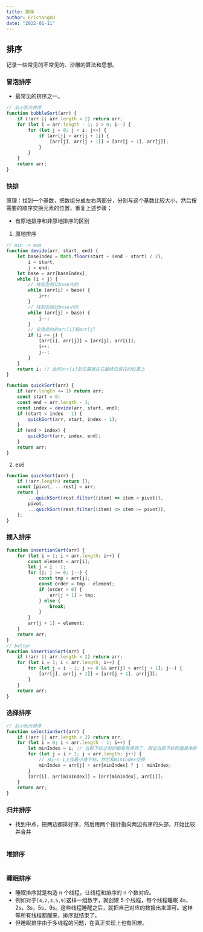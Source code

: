 ```yaml
---
title: 排序
author: EricYangXD
date: "2022-01-11"
---
```


## 排序

记录一些常见的不常见的、沙雕的算法和思想。

### 冒泡排序

- 最常见的排序之一。

```js
// 从小到大排序
function bubbleSort(arr) {
	if (!arr || arr.length < 2) return arr;
	for (let i = arr.length - 1; i > 0; i--) {
		for (let j = 0; j < i; j++) {
			if (arr[j] > arr[j + 1]) {
				[arr[j], arr[j + 1]] = [arr[j + 1], arr[j]];
			}
		}
	}
	return arr;
}
```

### 快排

原理：找到一个基数，把数组分成左右两部分，分别与这个基数比较大小，然后按需要的顺序交换元素的位置，重复上述步骤；

- 有原地排序和非原地排序的区别

1. 原地排序

```js
// min -> max
function devide(arr, start, end) {
	let baseIndex = Math.floor(start + (end - start) / 2),
		i = start,
		j = end;
	let base = arr[baseIndex];
	while (i < j) {
		// 找到左侧比base大的
		while (arr[i] < base) {
			i++;
		}
		// 找到右侧比base小的
		while (arr[j] > base) {
			j--;
		}
		// 交换此时的arr[i]和arr[j]
		if (i <= j) {
			[arr[i], arr[j]] = [arr[j], arr[i]];
			i++;
			j--;
		}
	}
	return i; // 此时arr[i]的位置就在它最终应该在的位置上
}

function quickSort(arr) {
	if (arr.length <= 1) return arr;
	const start = 0;
	const end = arr.length - 1;
	const index = devide(arr, start, end);
	if (start < index - 1) {
		quickSort(arr, start, index - 1);
	}
	if (end > index) {
		quickSort(arr, index, end);
	}
	return arr;
}
```

2. es6

```js
function quickSort(arr) {
	if (!arr.length) return [];
	const [pivot, ...rest] = arr;
	return [
		...quickSort(rest.filter((item) => item < pivot)),
		pivot,
		...quickSort(rest.filter((item) => item >= pivot)),
	];
}
```

### 插入排序

```js
function insertionSort(arr) {
	for (let i = 1; i < arr.length; i++) {
		const element = arr[i];
		let j = i - 1;
		for (j; j >= 0; j--) {
			const tmp = arr[j];
			const order = tmp - element;
			if (order > 0) {
				arr[j + 1] = tmp;
			} else {
				break;
			}
		}
		arr[j + 1] = element;
	}
	return arr;
}
// better
function insertionSort(arr) {
	if (!arr || arr.length < 2) return arr;
	for (let i = 1; i < arr.length; i++) {
		for (let j = i - 1; j >= 0 && arr[j] > arr[j + 1]; j--) {
			[arr[j], arr[j + 1]] = [arr[j + 1], arr[j]];
		}
	}
	return arr;
}
```

### 选择排序

```js
// 从小到大排序
function selectionSort(arr) {
	if (!arr || arr.length < 2) return arr;
	for (let i = 0; i < arr.length - 1; i++) {
		let minIndex = i; // 当前下标之前的都是有序的了，假设当前下标的值是未排序的数字里面最小的
		for (let j = i + 1; j < arr.length; j++) {
			// 从i~n-1上找最小值下标，然后和minIndex交换
			minIndex = arr[j] < arr[minIndex] ? j : minIndex;
		}
		[arr[i], arr[minIndex]] = [arr[minIndex], arr[i]];
	}
	return arr;
}
```

### 归并排序

- 找到中点，把两边都排好序，然后用两个指针指向两边有序的头部，开始比较并合并

```js

```

### 堆排序

```js

```

### 睡眠排序

- 睡眠排序就是构造 n 个线程，让线程和排序的 n 个数对应。
- 例如对于`[4,2,3,5,9]`这样一组数字，就创建 5 个线程，每个线程睡眠 4s，2s，3s，5s，9s。这些线程睡醒之后，就把自己对应的数报出来即可。这样等所有线程都醒来，排序就结束了。
- 但睡眠排序由于多线程的问题，在真正实现上也有困难。
